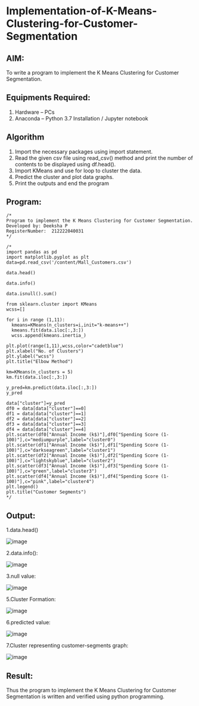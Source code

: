 # Implementation-of-K-Means-Clustering-for-Customer-Segmentation

## AIM:
To write a program to implement the K Means Clustering for Customer Segmentation.

## Equipments Required:
1. Hardware – PCs
2. Anaconda – Python 3.7 Installation / Jupyter notebook

## Algorithm
1. Import the necessary packages using import statement.
2. Read the given csv file using read_csv() method and print the number of contents to be displayed using df.head().
3. Import KMeans and use for loop to cluster the data.
4. Predict the cluster and plot data graphs.
5. Print the outputs and end the program

## Program:
```
/*
Program to implement the K Means Clustering for Customer Segmentation.
Developed by: Deeksha P
RegisterNumber:  212222040031
*/
```
```
/*
import pandas as pd
import matplotlib.pyplot as plt
data=pd.read_csv('/content/Mall_Customers.csv')

data.head()

data.info()

data.isnull().sum()

from sklearn.cluster import KMeans
wcss=[]

for i in range (1,11):
  kmeans=KMeans(n_clusters=i,init="k-means++")
  kmeans.fit(data.iloc[:,3:])
  wcss.append(kmeans.inertia_)

plt.plot(range(1,11),wcss,color="cadetblue")
plt.xlabel("No. of Clusters")
plt.ylabel("wcss")
plt.title("Elbow Method")

km=KMeans(n_clusters = 5)
km.fit(data.iloc[:,3:])

y_pred=km.predict(data.iloc[:,3:])
y_pred

data["cluster"]=y_pred
df0 = data[data["cluster"]==0]
df1 = data[data["cluster"]==1]
df2 = data[data["cluster"]==2]
df3 = data[data["cluster"]==3]
df4 = data[data["cluster"]==4]
plt.scatter(df0["Annual Income (k$)"],df0["Spending Score (1-100)"],c="mediumpurple",label="cluster0")
plt.scatter(df1["Annual Income (k$)"],df1["Spending Score (1-100)"],c="darkseagreen",label="cluster1")
plt.scatter(df2["Annual Income (k$)"],df2["Spending Score (1-100)"],c="lightskyblue",label="cluster2")
plt.scatter(df3["Annual Income (k$)"],df3["Spending Score (1-100)"],c="green",label="cluster3")
plt.scatter(df4["Annual Income (k$)"],df4["Spending Score (1-100)"],c="pink",label="cluster4")
plt.legend()
plt.title("Customer Segments")
*/
```
## Output:
1.data.head()

![image](https://github.com/Deeksha78/Implementation-of-K-Means-Clustering-for-Customer-Segmentation/assets/128116204/e1bb2e69-4caa-47da-8ec7-69ea22e1861c)

2.data.info():

![image](https://github.com/Deeksha78/Implementation-of-K-Means-Clustering-for-Customer-Segmentation/assets/128116204/1f537b68-5046-480b-ab26-35fe71e0b32e)

3.null value:

![image](https://github.com/Deeksha78/Implementation-of-K-Means-Clustering-for-Customer-Segmentation/assets/128116204/b4be3702-33e1-41cb-9eef-8e78387e5a9a)


5.Cluster Formation:

![image](https://github.com/Deeksha78/Implementation-of-K-Means-Clustering-for-Customer-Segmentation/assets/128116204/facb7152-502f-4614-88c3-3dae9b04a081)


6.predicted value:

![image](https://github.com/Deeksha78/Implementation-of-K-Means-Clustering-for-Customer-Segmentation/assets/128116204/2bacdb66-c9a2-4e5d-b7fc-9c355572a98a)


7.Cluster representing customer-segments graph:

![image](https://github.com/Deeksha78/Implementation-of-K-Means-Clustering-for-Customer-Segmentation/assets/128116204/d564b3d8-cafa-443f-b57f-566b51324058)

## Result:
Thus the program to implement the K Means Clustering for Customer Segmentation is written and verified using python programming.

